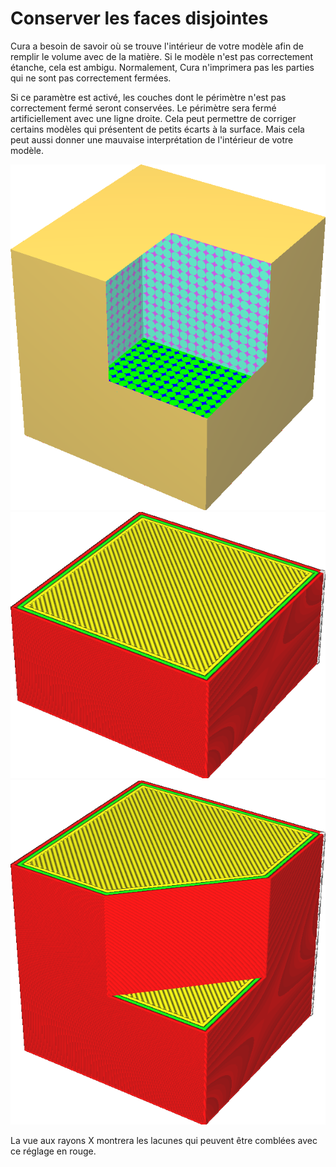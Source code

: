 Conserver les faces disjointes
====
Cura a besoin de savoir où se trouve l'intérieur de votre modèle afin de remplir le volume avec de la matière. Si le modèle n'est pas correctement étanche, cela est ambigu. Normalement, Cura n'imprimera pas les parties qui ne sont pas correctement fermées.

Si ce paramètre est activé, les couches dont le périmètre n'est pas correctement fermé seront conservées. Le périmètre sera fermé artificiellement avec une ligne droite. Cela peut permettre de corriger certains modèles qui présentent de petits écarts à la surface. Mais cela peut aussi donner une mauvaise interprétation de l'intérieur de votre modèle.

![Il manque un coin à ce cube](../../../articles/images/meshfix_keep_open_polygons_shell.png)
![Normalement, les couches qui ne sont pas fermés ne seront pas imprimés](../../../articles/images/meshfix_keep_open_polygons_disabled.png)
![Avec ce paramètre activé, la forme est fermée artificiellement](../../../articles/images/meshfix_keep_open_polygons_enabled.png)

La vue aux rayons X montrera les lacunes qui peuvent être comblées avec ce réglage en rouge.
